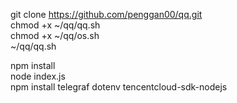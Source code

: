 git clone https://github.com/penggan00/qq.git  
chmod +x ~/qq/qq.sh  
chmod +x ~/qq/os.sh  
~/qq/qq.sh  


npm install  
node index.js  
npm install telegraf dotenv tencentcloud-sdk-nodejs   